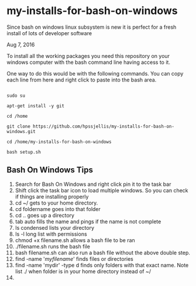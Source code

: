 # my-installs-for-bash-on-windows
Since bash on windows linux subsystem is new it is perfect for a fresh install of lots of developer software



Aug 7, 2016

To install all the working packages you need this repository on your windows computer with the bash command line having access to it.

One way to do this would be with the following commands. You can copy each line from here and right click to paste into the bash area.

```

sudo su

apt-get install -y git

cd /home

git clone https://github.com/hpssjellis/my-installs-for-bash-on-windows.git

cd /home/my-installs-for-bash-on-windows

bash setup.sh

```




## Bash On Windows Tips

1. Search for Bash On Windows and right click pin it to the task bar
2. Shift click the task bar icon to load multiple windows. So you can check if things are installing properly
3. cd ~/ gets to your home directory.
4. cd foldername goes into that folder
4. cd .. goes up a directory
5. tab auto fills the name and pings if the name is not complete
6. ls condensed lists your directory
7. ls -l long list with permissions
8. chmod +x filename.sh allows a bash file to be ran
9. ./filename.sh runs the bash file
10. bash filename.sh can also run a bash file without the above double step.
11. find -name '*myfilename*' finds files or directories
12. find -name 'mydir' -type d finds only folders with that exact name. Note list ./ when folder is in your home directory instead of ~/
13. 


